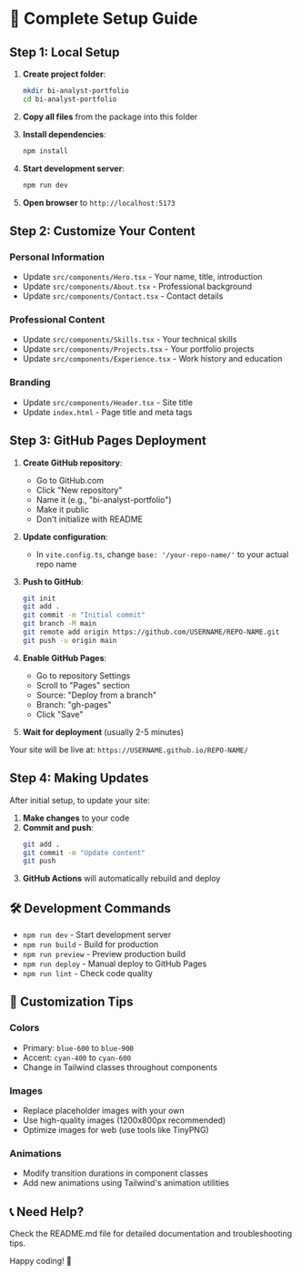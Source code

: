 # 🚀 Complete Setup Guide

## Step 1: Local Setup

1. **Create project folder**:
   ```bash
   mkdir bi-analyst-portfolio
   cd bi-analyst-portfolio
   ```

2. **Copy all files** from the package into this folder

3. **Install dependencies**:
   ```bash
   npm install
   ```

4. **Start development server**:
   ```bash
   npm run dev
   ```

5. **Open browser** to `http://localhost:5173`

## Step 2: Customize Your Content

### Personal Information
- Update `src/components/Hero.tsx` - Your name, title, introduction
- Update `src/components/About.tsx` - Professional background
- Update `src/components/Contact.tsx` - Contact details

### Professional Content
- Update `src/components/Skills.tsx` - Your technical skills
- Update `src/components/Projects.tsx` - Your portfolio projects
- Update `src/components/Experience.tsx` - Work history and education

### Branding
- Update `src/components/Header.tsx` - Site title
- Update `index.html` - Page title and meta tags

## Step 3: GitHub Pages Deployment

1. **Create GitHub repository**:
   - Go to GitHub.com
   - Click "New repository"
   - Name it (e.g., "bi-analyst-portfolio")
   - Make it public
   - Don't initialize with README

2. **Update configuration**:
   - In `vite.config.ts`, change `base: '/your-repo-name/'` to your actual repo name

3. **Push to GitHub**:
   ```bash
   git init
   git add .
   git commit -m "Initial commit"
   git branch -M main
   git remote add origin https://github.com/USERNAME/REPO-NAME.git
   git push -u origin main
   ```

4. **Enable GitHub Pages**:
   - Go to repository Settings
   - Scroll to "Pages" section
   - Source: "Deploy from a branch"
   - Branch: "gh-pages"
   - Click "Save"

5. **Wait for deployment** (usually 2-5 minutes)

Your site will be live at: `https://USERNAME.github.io/REPO-NAME/`

## Step 4: Making Updates

After initial setup, to update your site:

1. **Make changes** to your code
2. **Commit and push**:
   ```bash
   git add .
   git commit -m "Update content"
   git push
   ```
3. **GitHub Actions** will automatically rebuild and deploy

## 🛠️ Development Commands

- `npm run dev` - Start development server
- `npm run build` - Build for production
- `npm run preview` - Preview production build
- `npm run deploy` - Manual deploy to GitHub Pages
- `npm run lint` - Check code quality

## 🎨 Customization Tips

### Colors
- Primary: `blue-600` to `blue-900`
- Accent: `cyan-400` to `cyan-600`
- Change in Tailwind classes throughout components

### Images
- Replace placeholder images with your own
- Use high-quality images (1200x800px recommended)
- Optimize images for web (use tools like TinyPNG)

### Animations
- Modify transition durations in component classes
- Add new animations using Tailwind's animation utilities

## 📞 Need Help?

Check the README.md file for detailed documentation and troubleshooting tips.

Happy coding! 🚀